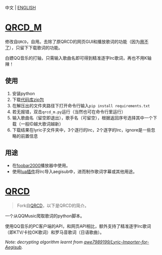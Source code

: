 中文 | [ENGLISH](https://github.com/MC-dusk/QRCD_M/blob/master/README_EN.md)

# [QRCD_M](https://github.com/MC-dusk/QRCD_M)

修改自`QRCD`，自用。去除了原QRCD的网页GUI和播放歌词的功能（因为[用不了](https://github.com/xmcp/QRCD/issues/2)），只留下下载歌词的功能。

白嫖QQ音乐的打轴，只需输入歌曲名即可得到精准逐字lrc歌词，再也不用K轴辣！

## 使用

1. 安装python
2. 下载[代码库zip包](https://github.com/MC-dusk/QRCD/archive/refs/heads/master.zip)
3. 在解压出的文件夹路径下打开命令行输入`pip install requirements.txt`
4. 若无报错，双击`qrcd_m.py`运行（当然也可在命令行里运行）
5. 输入歌曲名（留空即退出），歌手名（可留空），根据返回序号选择其中一个下载（一般ID越大歌词越新）
6. 下载结果在lyric子文件夹中，3个逐行的lrc，2个逐字的lrc，ignore是一些忽略的前置信息

## 用途

- 在[foobar2000](https://www.foobar2000.org/)播放器中使用。
- 使用[lua插件](https://github.com/qwe7989199/Lyric-Importer-for-Aegisub)将lrc导入aegisub中，进而制作歌词字幕或其他用途。

# [QRCD](https://github.com/xmcp/QRCD)

> Fork自[QRCD](https://github.com/xmcp/QRCD)，以下是QRCD的简介。

一个从QQMusic爬取歌词的python脚本。

使用QQ音乐的PC客户端的API，和网页API相比，额外支持了精准逐字lrc歌词（即KTV/卡拉OK歌词）和罗马音歌词（日语歌曲）。

*Note: decrypting algorithm learnt from [qwe7989199/Lyric-Importer-for-Aegisub](https://github.com/qwe7989199/Lyric-Importer-for-Aegisub).*

